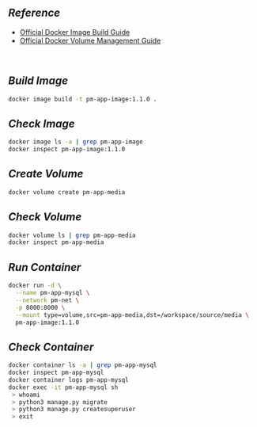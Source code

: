 ## _Reference_

- [Official Docker Image Build Guide](https://docs.docker.com/engine/reference/commandline/image_build/)
- [Official Docker Volume Management Guide](https://docs.docker.com/storage/volumes/)

<br>

## _Build Image_
```sh
docker image build -t pm-app-image:1.1.0 .
```

## _Check Image_
```sh
docker image ls -a | grep pm-app-image
docker inspect pm-app-image:1.1.0
```

## _Create Volume_
```sh
docker volume create pm-app-media
```

## _Check Volume_
```sh
docker volume ls | grep pm-app-media
docker inspect pm-app-media
```

## _Run Container_
```sh
docker run -d \
  --name pm-app-mysql \
  --network pm-net \
  -p 8000:8000 \
  --mount type=volume,src=pm-app-media,dst=/workspace/source/media \
  pm-app-image:1.1.0
```

## _Check Container_
```sh
docker container ls -a | grep pm-app-mysql
docker inspect pm-app-mysql
docker container logs pm-app-mysql
docker exec -it pm-app-mysql sh
 > whoami
 > python3 manage.py migrate
 > python3 manage.py createsuperuser
 > exit